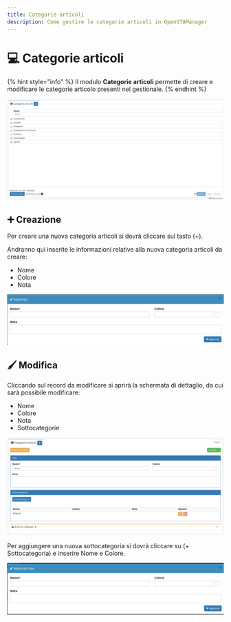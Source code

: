 ```yaml
---
title: Categorie articoli
description: Come gestire le categorie articoli in OpenSTAManager
---
```


# 💻 Categorie articoli

{% hint style="info" %}
Il modulo **Categorie articoli** permette di creare e modificare le categorie articolo presenti nel gestionale.
{% endhint %}

![](<../../../.gitbook/assets/image (82).png>)

## ➕ Creazione

Per creare una nuova categoria articoli si dovrà cliccare sul tasto (+).

Andranno qui inserite le informazioni relative alla nuova categoria articoli da creare:

* Nome
* Colore
* Nota

![](<../../../.gitbook/assets/image (86).png>)

## 🖌️ Modifica

Cliccando sul record da modificare si aprirà la schermata di dettaglio, da cui sarà possibile modificare:

* Nome
* Colore
* Nota
* Sottocategorie

![](<../../../.gitbook/assets/image (66).png>)

Per aggiungere una nuova sottocategoria si dovrà cliccare su (+ Sottocategoria) e inserire Nome e Colore.

![](<../../../.gitbook/assets/image (84).png>)
